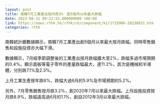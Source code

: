 ```yaml
---
layout: post
title: 南韓7月工業產出按月跌2%　創5個月以來最大跌幅
date: 2023-08-31 09:22:53.000000000 +08:00
link: https://news.rthk.hk/rthk/ch/component/k2/1715906-20230831.htm
categories: rthk
---
```


南韓統計廳數據顯示，南韓7月工業產出創5個月以來最大按月跌幅，同時零售銷售和設施投資亦大幅下滑。

數據顯示，7月經季節調整後的工業產出按月跌幅擴大至2%，跌幅多過市場預期的0.4%。顯示面板等電子零件的產量跌幅最大，達11.2%，其次是機械和半導體，分別跌7.1%及2.3%。

上月工業生產按年跌8%，跌幅大過6月的5.9%及市場預期的5.2%。

另外，7月零售銷售按月跌3.2%，創2020年7月以來最大跌幅。上月設施投資按月跌8.9%，跌幅遠高過6月的1.1%，創自2012年3月以來最大跌幅。
